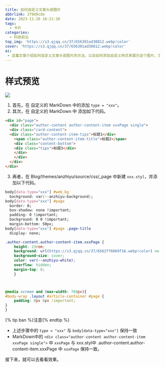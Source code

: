 ```yaml
---
title: 如何自定义文章头部图片
abbrlink: 379d9cde
date: 2023-11-26 16:21:10
tags: 
  - 卡片
categories:
  - 科技前沿
top_img: 'https://s3.qjqq.cn/37/656301ad30812.webp!color'
cover: 'https://s3.qjqq.cn/37/656301ad30812.webp!color'
ai: 
 - 这篇文章介绍如何自定义文章头部图片的方法，以及如何添加自定义样式来展示这个图片。文章中提到了在 Markdown 中添加 type = "xxx"，然后根据这个类型来添加相应的 HTML 和 CSS 代码来实现自定义样式和图片展示。
---
```



# 样式预览
![](https://s3.qjqq.cn/37/65630815f2a97.webp!color)


1. 首先，在 自定义的 MarkDown 中的添加 `type = "xxx"`。
2. 其次，在 自定义的 MarkDown 中 添加如下代码。

```html
<div id="page">
  <div class="author-content author-content-item xxxPage single">
  <div class="card-content">
  <div class="author-content-item-tips">标题1</div>
    <span class="author-content-item-title">标题2</span>
    <div class="content-bottom">
    <div class="tips">标题3</div>
    </div>
    </div>
  </div>
</div>
```


3. 再者，在 Blog/themes/anzhiyu/source/css/_page 中新建 `xxx.styl`，并添加以下代码。


``` css
body[data-type="xxx"] #web_bg
  background: var(--anzhiyu-background);
body[data-type="xxx"] #page
  border: 0;
  box-shadow: none !important;
  padding: 0 !important;
  background: 0 0 !important;
  margin-bottom: 50px;
body[data-type="xxx"] #page .page-title
  display: none;

.author-content.author-content-item.xxxPage {
    height: 23rem;
    background: url(https://s3.qjqq.cn/37/6562ff6069f16.webp!color) no-repeat top; 替换为自己的图片
    background-size: cover;
    color: var(--anzhiyu-white);
    overflow: hidden;
    margin-top: 0;
    }  



@media screen and (max-width: 768px){
#body-wrap .layout #article-container #page {
    padding: 0px 0px !important;
}
}
```

{% tip ban %}注意{% endtip %}
- 上述步骤中的 `type = "xxx"` 与 `body[data-type="xxx"]` 保持一致
- MarkDown中的 `<div class="author-content author-content-item xxxPage single">` 中 `xxxPage` 与 xxx.styl中 .author-content.author-content-item.xxxPage 中 `xxxPage` 保持一致。

接下来，就可以去看看效果。